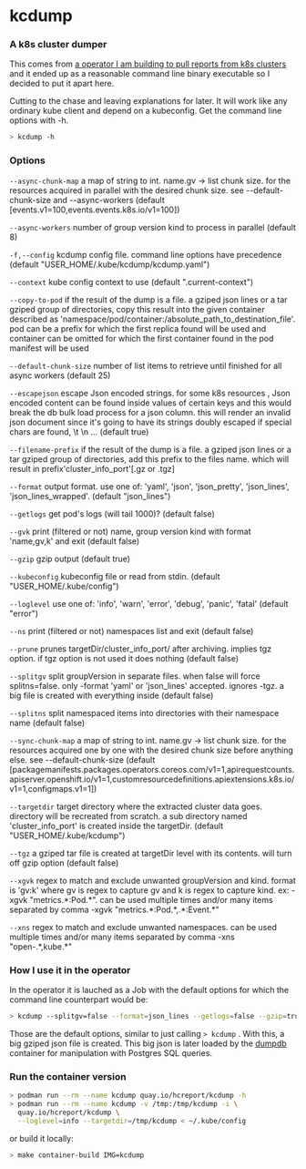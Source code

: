 # kcdump
### A k8s cluster dumper

This comes from [a operator I am building to pull reports from k8s clusters](https://github.com/mauricioscastro/hcreport/tree/dev) and it ended up as a reasonable command line binary executable so I decided to put it apart here. 

Cutting to the chase and leaving explanations for later. It will work like any ordinary kube client and depend on a kubeconfig. Get the command line options with -h.

```bash
> kcdump -h
```

### Options
`--async-chunk-map` a map of string to int. name.gv -> list chunk size. for the resources acquired in parallel with the desired chunk size. see --default-chunk-size and --async-workers (default [events.v1=100,events.events.k8s.io/v1=100])

`--async-workers` number of group version kind to process in parallel (default 8)

`-f,--config` kcdump config file. command line options have precedence (default "USER_HOME/.kube/kcdump/kcdump.yaml")

`--context` kube config context to use (default ".current-context")

`--copy-to-pod` if the result of the dump is a file. a gziped json lines or a tar gziped group of directories, copy this result into the given container described as 'namespace/pod/container:/absolute_path_to_destination_file'. pod can be a prefix for which the first replica found will be used and container can be omitted for which the first container found in the pod manifest will be used

`--default-chunk-size` number of list items to retrieve until finished for all async workers (default 25)

`--escapejson` escape Json encoded strings. for some k8s resources , Json encoded content can be found inside values of certain keys and this would break the db bulk load process for a json column. this will render an invalid json document since it's going to have its strings doubly escaped if special chars are found, \t \n ... (default true)

`--filename-prefix` if the result of the dump is a file. a gziped json lines or a tar gziped group of directories, add this prefix to the files name. which will result in prefix'cluster_info_port'[.gz or .tgz]

`--format` output format. use one of: 'yaml', 'json', 'json_pretty', 'json_lines', 'json_lines_wrapped'. (default "json_lines")

`--getlogs` get pod's logs (will tail 1000)? (default false)

`--gvk` print (filtered or not) name, group version kind with format 'name,gv,k' and exit (default false)

`--gzip` gzip output (default true)

`--kubeconfig` kubeconfig file or read from stdin. (default "USER_HOME/.kube/config")

`--loglevel` use one of: 'info', 'warn', 'error', 'debug', 'panic', 'fatal' (default "error")

`--ns` print (filtered or not) namespaces list and exit (default false)

`--prune` prunes targetDir/cluster_info_port/ after archiving. implies tgz option. if tgz option is not used it does nothing (default false)

`--splitgv` split groupVersion in separate files. when false will force splitns=false. only -format 'yaml' or 'json_lines' accepted. ignores -tgz. a big file is created with everything inside (default false)

`--splitns` split namespaced items into directories with their namespace name (default false)

`--sync-chunk-map` a map of string to int. name.gv -> list chunk size. for the resources acquired one by one with the desired chunk size before anything else. see --default-chunk-size (default [packagemanifests.packages.operators.coreos.com/v1=1,apirequestcounts.apiserver.openshift.io/v1=1,customresourcedefinitions.apiextensions.k8s.io/v1=1,configmaps.v1=1])

`--targetdir` target directory where the extracted cluster data goes. directory will be recreated from scratch. a sub directory named 'cluster_info_port' is created inside the targetDir. (default "USER_HOME/.kube/kcdump")

`--tgz` a gziped tar file is created at targetDir level with its contents. will turn off gzip option (default false)

`--xgvk` regex to match and exclude unwanted groupVersion and kind. format is 'gv:k' where gv is regex to capture gv and k is regex to capture kind. ex: -xgvk "metrics.\*:Pod.\*". can be used multiple times and/or many items separated by comma -xgvk "metrics.\*:Pod.\*,.\*:Event.\*"

`--xns` regex to match and exclude unwanted namespaces. can be used multiple times and/or many items separated by comma -xns "open-.\*,kube.\*"

### How I use it in the operator
In the operator it is lauched as a Job with the default options for which the command line counterpart would be:
```bash
> kcdump --splitgv=false --format=json_lines --getlogs=false --gzip=true --escapeJson=true
```
Those are the default options, similar to just calling `> kcdump` . With this, a big gziped json file is created. This big json is later loaded by the [dumpdb](./dumpdb/) container for manipulation with Postgres SQL queries.

### Run the container version
```bash
> podman run --rm --name kcdump quay.io/hcreport/kcdump -h
> podman run --rm --name kcdump -v /tmp:/tmp/kcdump -i \
  quay.io/hcreport/kcdump \
  --loglevel=info --targetdir=/tmp/kcdump < ~/.kube/config
```
or build it locally:
```bash
> make container-build IMG=kcdump
```

